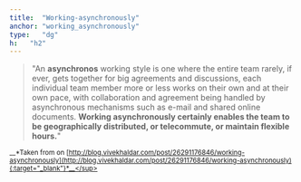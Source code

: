 ```yaml
---
title:  "Working-asynchronously"
anchor: "working_asynchronously"
type:   "dg"
h:   "h2"
---
```

> "An **asynchronos** working style is one where the entire team rarely, if ever, gets together for big agreements and discussions, each individual team member more or less works on their own and at their own pace, with collaboration and agreement being handled by asynchronous mechanisms such as e-mail and shared online documents. 
__Working asynchronously certainly enables the team to be geographically distributed, or telecommute, or maintain flexible hours.__"

<sup>__*Taken from on [http://blog.vivekhaldar.com/post/26291176846/working-asynchronously](http://blog.vivekhaldar.com/post/26291176846/working-asynchronously){:target="_blank"}*__</sup>